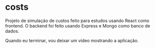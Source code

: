 # costs

Projeto de simulação de custos feito para estudos usando React como frontend.
O backend foi feito usando Express e Mongo como banco de dados.

Quando eu terminar, vou deixar um video mostrando a aplicação.
